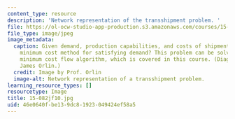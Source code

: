 ```yaml
---
content_type: resource
description: 'Network representation of the transshipment problem. '
file: https://ol-ocw-studio-app-production.s3.amazonaws.com/courses/15-082j-network-optimization-fall-2010/46e0640fbe139dc81923049424ef58a5_15-082jf10.jpg
file_type: image/jpeg
image_metadata:
  caption: Given demand, production capabilities, and costs of shipment, what is the
    minimum cost method for satisfying demand? This problem can be solved using a
    minimum cost flow algorithm, which is covered in this course. (Diagram by Prof.
    James Orlin.)
  credit: Image by Prof. Orlin
  image-alt: Network representation of a transshipment problem.
learning_resource_types: []
resourcetype: Image
title: 15-082jf10.jpg
uid: 46e0640f-be13-9dc8-1923-049424ef58a5
---
```

